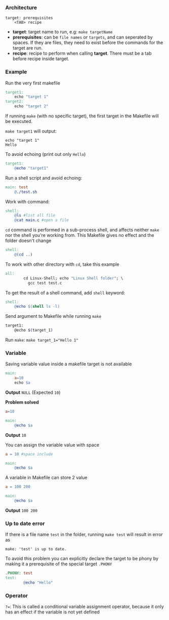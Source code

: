 ### Architecture

```
target: prerequisites
    <TAB> recipe
```    

* **target**: target name to run, e.g: ``make targetName``
* **prerequisites**: can be ``file names`` or ``targets``, and can seperated by spaces. If they are files, they need to exist before the commands for the target are run.
* **recipe**: recipe to perform when calling **target**. There must be a tab before recipe inside target.

### Example

Run the very first makefile

```Makefile
target1:
	echo "target 1"
target2:
	echo "target 2"
```
If running ``make`` (with no specific target), the first target in the Makefile will be executed.

``make target1`` will output:

```
echo "target 1"
Hello
```

To avoid echoing (print out only ``Hello``) 

```Makefile
target1:
    @echo "target1"
```

Run a shell script and avoid echoing:

```Makefile
main: test
	@./test.sh
```

Work with command:

```Makefile
shell:
	@ls #list all file
	@cat main.c #open a file
```

``cd`` command is performed in a sub-process shell, and affects neither ``make`` nor the shell you're working from. This Makefile gives no effect and the folder doesn't change

```Makefile
shell:
	@(cd ..)
```

To work with other directory with ``cd``, take this example

```Makefile
all:
        cd Linux-Shell; echo "Linux Shell folder"; \
          gcc test test.c
```

To get the result of a shell command, add ``shell`` keyword:

```Makefile
shell:
	@echo $(shell ls -l)
```

Send argument to Makefile while running ``make``

```sh
target1:
	@echo $(target_1)
```

Run ``make``: ``make target_1="Hello 1"``

### Variable

Saving variable value inside a makefile target is not available

```Makefile
main:
	a=10
	echo $a
```

**Output** ``NULL`` (Expected ``10``)

**Problem solved**

```Makefile
a=10

main:
	@echo $a 
```    

**Output** ``10``

You can assign the variable value with space

```Makefile
a = 10 #space include

main:
	@echo $a 
```    

A variable in Makefile can store 2 value

```Makefile
a = 100 200

main:
	@echo $a
```

**Output** ``100 200``

### Up to date error

If there is a file name ``test`` in the folder, running ``make test`` will result in error as

``make: 'test' is up to date.``

To avoid this problem you can explicitly declare the target to be phony by making it a prerequisite of the special target ``.PHONY``

```Makefile
.PHONY: test
test:
        @echo "Hello"
```	
### Operator

``?=``: This is called a conditional variable assignment operator, because it only has an effect if the variable is not yet defined
